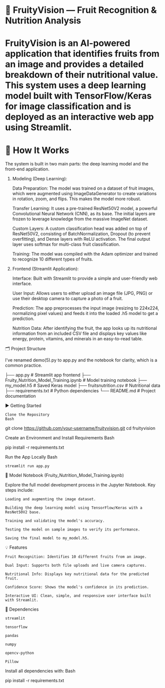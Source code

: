 # 🍎 FruityVision — Fruit Recognition & Nutrition Analysis
# FruityVision is an AI-powered application that identifies fruits from an image and provides a detailed breakdown of their nutritional value. This system uses a deep learning model built with TensorFlow/Keras for image classification and is deployed as an interactive web app using Streamlit.

# 🧠 How It Works
The system is built in two main parts: the deep learning model and the front-end application.

1. Modeling (Deep Learning):

    Data Preparation: The model was trained on a dataset of fruit images, which were augmented using ImageDataGenerator to create variations in rotation, zoom, and flips. This makes the model more robust.

    Transfer Learning: It uses a pre-trained ResNet50V2 model, a powerful Convolutional Neural Network (CNN), as its base. The initial layers are frozen to leverage knowledge from the massive ImageNet dataset.

    Custom Layers: A custom classification head was added on top of ResNet50V2, consisting of BatchNormalization, Dropout (to prevent overfitting), and Dense layers with ReLU activation. The final output layer uses softmax for multi-class fruit classification.

    Training: The model was compiled with the Adam optimizer and trained to recognize 10 different types of fruits.

2. Frontend (Streamlit Application):

    Interface: Built with Streamlit to provide a simple and user-friendly web interface.

    User Input: Allows users to either upload an image file (JPG, PNG) or use their desktop camera to capture a photo of a fruit.

    Prediction: The app preprocesses the input image (resizing to 224x224, normalizing pixel values) and feeds it into the loaded .h5 model to get a prediction.

    Nutrition Data: After identifying the fruit, the app looks up its nutritional information from an included CSV file and displays key values like energy, protein, vitamins, and minerals in an easy-to-read table.

🗂️ Project Structure

I've renamed demo(5).py to app.py and the notebook for clarity, which is a common practice.

├── app.py                             # Streamlit app frontend
├── Fruity_Nutrition_Model_Training.ipynb  # Model training notebook
├── my_model.h5                        # Saved Keras model
├── fruitsnutrition.csv                # Nutritional data
├── requirements.txt                   # Python dependencies
└── README.md                          # Project documentation

▶️ Getting Started

    Clone the Repository
    Bash

git clone https://github.com/your-username/fruityvision.git
cd fruityvision

Create an Environment and Install Requirements
Bash

pip install -r requirements.txt

Run the App Locally
Bash

    streamlit run app.py

🧪 Model Notebook (Fruity_Nutrition_Model_Training.ipynb)

Explore the full model development process in the Jupyter Notebook. Key steps include:

    Loading and augmenting the image dataset.

    Building the deep learning model using TensorFlow/Keras with a ResNet50V2 base.

    Training and validating the model's accuracy.

    Testing the model on sample images to verify its performance.

    Saving the final model to my_model.h5.

💡 Features

    Fruit Recognition: Identifies 10 different fruits from an image.

    Dual Input: Supports both file uploads and live camera captures.

    Nutritional Info: Displays key nutritional data for the predicted fruit.

    Confidence Score: Shows the model's confidence in its prediction.

    Interactive UI: Clean, simple, and responsive user interface built with Streamlit.

📌 Dependencies

    streamlit

    tensorflow

    pandas

    numpy

    opencv-python

    Pillow

Install all dependencies with:
Bash

pip install -r requirements.txt
